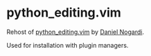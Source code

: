 # python_editing.vim

Rehost of [python_editing.vim](https://www.vim.org/scripts/script.php?script_id=1494) by [Daniel Nogardi](mailto:nogardi@gmail.com).

Used for installation with plugin managers.

